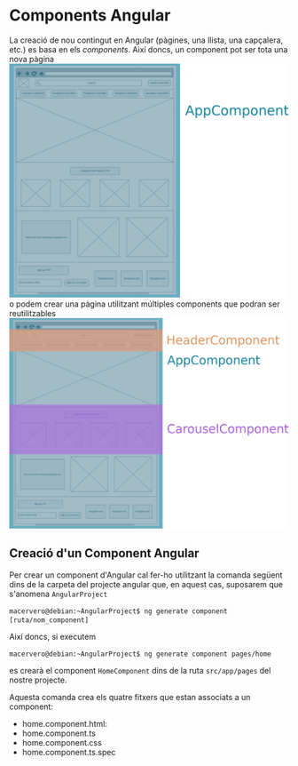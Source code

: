 # Components Angular
La creació de nou contingut en Angular (pàgines, una llista, una capçalera, etc.) es basa en els *components*. Així doncs, un component pot ser tota una nova pàgina
![La pàgina està formada per un únic component: AppComponent](img/wireframe_component1_1.png)
o podem crear una pàgina utilitzant múltiples components que podran ser reutilitzables
![L'AppComponent estructura tota la pàgina i, en el seu interior, conté el HeaderComponent i el CarouselComponent](img/wireframe_component1_2.png)

## Creació d'un Component Angular
Per crear un component d'Angular cal fer-ho utilitzant la comanda següent dins de la carpeta del projecte angular que, en aquest cas, suposarem que s'anomena `AngularProject`
```console
macervero@debian:~AngularProject$ ng generate component [ruta/nom_component]
```

Així doncs, si executem
```console
macervero@debian:~AngularProject$ ng generate component pages/home
```
es crearà el component `HomeComponent` dins de la ruta `src/app/pages` del nostre projecte.

Aquesta comanda crea els quatre fitxers que estan associats a un component:
- home.component.html: 
- home.component.ts
- home.component.css
- home.component.ts.spec